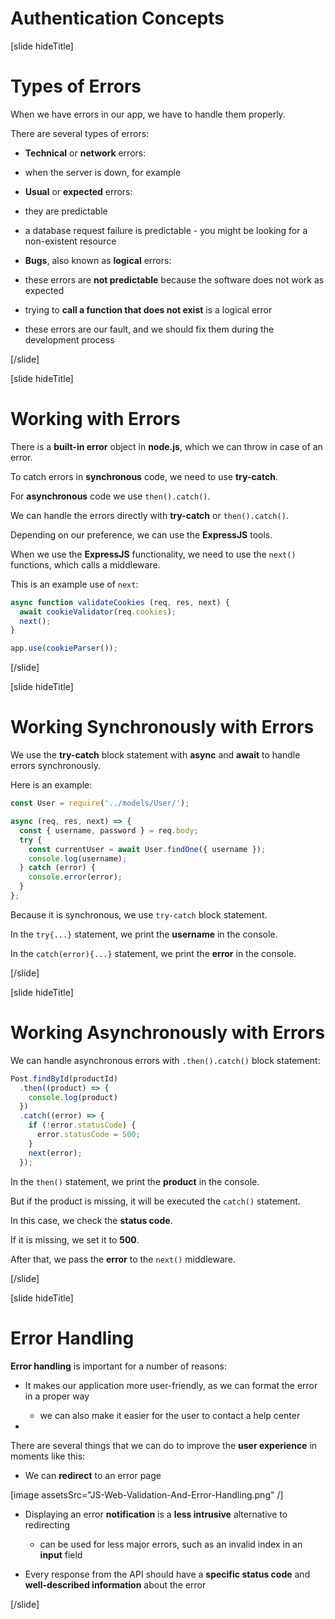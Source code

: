 # Authentication Concepts

[slide hideTitle]

# Types of Errors

When we have errors in our app, we have to handle them properly.

There are several types of errors:

- **Technical** or **network** errors:

 * when the server is down, for example

- **Usual** or **expected** errors:

 * they are predictable

 * a database request failure is predictable - you might be looking for a non-existent resource

- **Bugs**, also known as **logical** errors:

 * these errors are **not predictable** because the software does not work as expected

 * trying to **call a function that does not exist** is a logical error

 * these errors are our fault, and we should fix them during the development process

[/slide]

[slide hideTitle]

# Working with Errors

There is a **built-in error** object in **node.js**, which we can throw in case of an error.

To catch errors in **synchronous** code, we need to use **try-catch**.

For **asynchronous** code we use `then().catch()`.

We can handle the errors directly with **try-catch** or `then().catch()`. 

Depending on our preference, we can use the **ExpressJS** tools.

When we use the **ExpressJS** functionality, we need to use the `next()` functions, which calls a middleware.

This is an example use of `next`:

```js
async function validateCookies (req, res, next) {
  await cookieValidator(req.cookies);
  next();
}

app.use(cookieParser());
```

[/slide]

[slide hideTitle]

# Working Synchronously with Errors

We use the **try-catch** block statement with **async** and **await** to handle errors synchronously.

Here is an example:

```js
const User = require('../models/User/');

async (req, res, next) => {
  const { username, password } = req.body;
  try {
    const currentUser = await User.findOne({ username });
    console.log(username);
  } catch (error) {
    console.error(error);
  }
};
```

Because it is synchronous, we use `try-catch` block statement.

In the `try{...}` statement, we print the **username** in the console.

In the `catch(error){...}` statement, we print the **error** in the console.

[/slide]

[slide hideTitle]

# Working Asynchronously with Errors

We can handle asynchronous errors with `.then().catch()` block statement:

```js
Post.findById(productId)
  .then((product) => {
    console.log(product)
  })
  .catch((error) => {
    if (!error.statusCode) {
      error.statusCode = 500;
    }
    next(error);
  });
```

In the `then()` statement, we print the **product** in the console.

But if the product is missing, it will be executed the `catch()` statement.

In this case, we check the **status code**.

If it is missing, we set it to **500**.

After that, we pass the **error** to the `next()` middleware.

[/slide]

[slide hideTitle]

# Error Handling

**Error handling** is important for a number of reasons:

- It makes our application more user-friendly, as we can format the error in a proper way
  * we can also make it easier for the user to contact a help center

- 


There are several things that we can do to improve the **user experience** in moments like this:

- We can **redirect** to an error page

[image assetsSrc="JS-Web-Validation-And-Error-Handling.png" /]

- Displaying an error **notification** is a **less intrusive** alternative to redirecting
  * can be used for less major errors, such as an invalid index in an **input** field

- Every response from the API should have a **specific status code** and **well-described information** about the error

[/slide]
